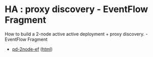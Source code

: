 # HA : proxy discovery - EventFlow Fragment

How to build a 2-node active active deployment + proxy discovery. - EventFlow Fragment

* [pd-2node-ef](src/site/markdown/index.md) ([html](https://plord12.github.io/samples/10.4.0-SNAPSHOT/highavailability/pd-2node/pd-2node-ef/))
